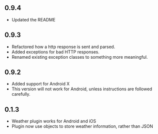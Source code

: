 ## 0.9.4
* Updated the README

## 0.9.3
* Refactored how a http response is sent and parsed.
* Added exceptions for bad HTTP responses.
* Renamed existing exception classes to something more meaningful.

## 0.9.2
* Added support for Android X
* This version will not work for Android, unless instructions are followed carefully.

## 0.1.3
* Weather plugin works for Android and iOS
* Plugin now use objects to store weather information, rather than JSON


